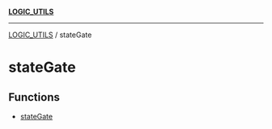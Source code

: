 [**LOGIC_UTILS**](../README.md)

***

[LOGIC_UTILS](../README.md) / stateGate

# stateGate

## Functions

- [stateGate](functions/stateGate.md)
